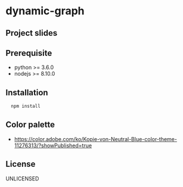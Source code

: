 # dynamic-graph

## Project slides

## Prerequisite

- python >= 3.6.0
- nodejs >= 8.10.0

## Installation

```sh
  npm install
```

## Color palette

- https://color.adobe.com/ko/Kopie-von-Neutral-Blue-color-theme-11276313/?showPublished=true

## License

UNLICENSED

